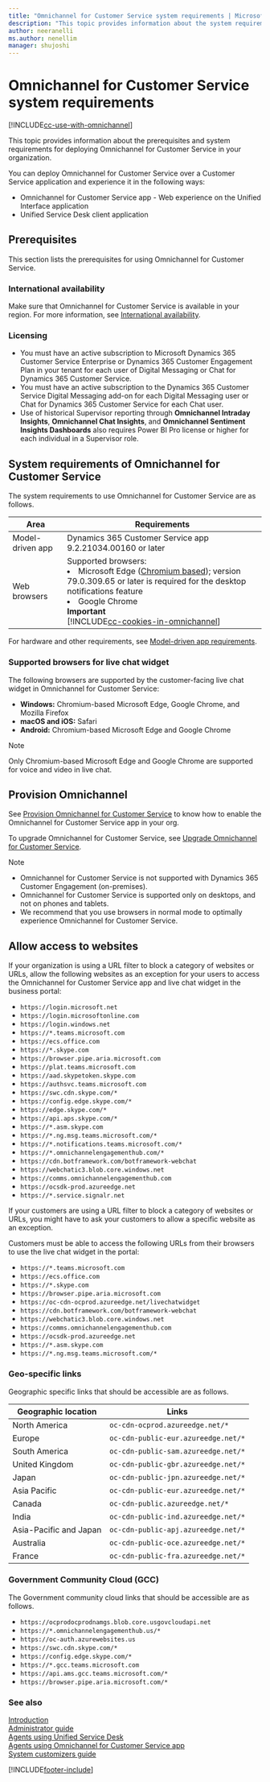 ```yaml
---
title: "Omnichannel for Customer Service system requirements | MicrosoftDocs"
description: "This topic provides information about the system requirements of Omnichannel for Customer Service."
author: neeranelli
ms.author: nenellim
manager: shujoshi
---
```


# Omnichannel for Customer Service system requirements

[!INCLUDE[cc-use-with-omnichannel](../includes/cc-use-with-omnichannel.md)]

This topic provides information about the prerequisites and system requirements for deploying Omnichannel for Customer Service in your organization.

You can deploy Omnichannel for Customer Service over a Customer Service application and experience it in the following ways:

- Omnichannel for Customer Service app - Web experience on the Unified Interface application
- Unified Service Desk client application

## Prerequisites

This section lists the prerequisites for using Omnichannel for Customer Service.

### International availability

Make sure that Omnichannel for Customer Service is available in your region. For more information, see [International availability](international-availability.md).

### Licensing

- You must have an active subscription to Microsoft Dynamics 365 Customer Service Enterprise or Dynamics 365 Customer Engagement Plan in your tenant for each user of Digital Messaging or Chat for Dynamics 365 Customer Service.
- You must have an active subscription to the Dynamics 365 Customer Service Digital Messaging add-on for each Digital Messaging user or Chat for Dynamics 365 Customer Service for each Chat user.
- Use of historical Supervisor reporting through **Omnichannel Intraday Insights**, **Omnichannel Chat Insights**, and **Omnichannel Sentiment Insights Dashboards** also requires Power BI Pro license or higher for each individual in a Supervisor role.

## System requirements of Omnichannel for Customer Service

The system requirements to use Omnichannel for Customer Service are as follows.

| Area | Requirements |
|----------|----------|
| Model-driven app | Dynamics 365 Customer Service app 9.2.21034.00160 or later  |
| Web browsers | Supported browsers:<li> Microsoft Edge ([Chromium based](https://support.microsoft.com/help/4501095/download-the-new-microsoft-edge-based-on-chromium)); version 79.0.309.65 or later is required for the desktop notifications feature </li> <li> Google Chrome </li> **Important**<br> [!INCLUDE[cc-cookies-in-omnichannel](../includes/cc-cookies-in-omnichannel.md)] |

For hardware and other requirements, see [Model-driven app requirements](/power-platform/admin/online-requirements).

### Supported browsers for live chat widget<a name="browsers-for-chat"></a>

The following browsers are supported by the customer-facing live chat widget in Omnichannel for Customer Service:

- **Windows:** Chromium-based Microsoft Edge, Google Chrome, and Mozilla Firefox
- **macOS and iOS:** Safari
- **Android:** Chromium-based Microsoft Edge and Google Chrome

> [!NOTE]
>
> Only Chromium-based Microsoft Edge and Google Chrome are supported for voice and video in live chat.

## Provision Omnichannel

See [Provision Omnichannel for Customer Service](omnichannel-provision-license.md) to know how to enable the Omnichannel for Customer Service app in your org.

To upgrade Omnichannel for Customer Service, see [Upgrade Omnichannel for Customer Service](upgrade-omnichannel.md).

> [!NOTE]
>
> - Omnichannel for Customer Service is not supported with Dynamics 365 Customer Engagement (on-premises).
> - Omnichannel for Customer Service is supported only on desktops, and not on phones and tablets.
> - We recommend that you use browsers in normal mode to optimally experience Omnichannel for Customer Service.

## Allow access to websites

If your organization is using a URL filter to block a category of websites or URLs, allow the following websites as an exception for your users to access the Omnichannel for Customer Service app and live chat widget in the business portal:

- `https://login.microsoft.net`
- `https://login.microsoftonline.com`
- `https://login.windows.net`
- `https://*.teams.microsoft.com`
- `https://ecs.office.com`
- `https://*.skype.com`
- `https://browser.pipe.aria.microsoft.com`
- `https://plat.teams.microsoft.com`
- `https://aad.skypetoken.skype.com`
- `https://authsvc.teams.microsoft.com`
- `https://swc.cdn.skype.com/*`
- `https://config.edge.skype.com/*`
- `https://edge.skype.com/* `
- `https://api.aps.skype.com/*`
- `https://*.asm.skype.com`
- `https://*.ng.msg.teams.microsoft.com/* `
- `https://*.notifications.teams.microsoft.com/*`
- `https://*.omnichannelengagementhub.com/*`
- `https://cdn.botframework.com/botframework-webchat`
- `https://webchatic3.blob.core.windows.net`
- `https://comms.omnichannelengagementhub.com`
- `https://ocsdk-prod.azureedge.net`
- `https://*.service.signalr.net`

If your customers are using a URL filter to block a category of websites or URLs, you might have to ask your customers to allow a specific website as an exception.

Customers must be able to access the following URLs from their browsers to use the live chat widget in the portal:

- `https://*.teams.microsoft.com`
- `https://ecs.office.com`
- `https://*.skype.com`
- `https://browser.pipe.aria.microsoft.com`
- `https://oc-cdn-ocprod.azureedge.net/livechatwidget`
- `https://cdn.botframework.com/botframework-webchat`
- `https://webchatic3.blob.core.windows.net`
- `https://comms.omnichannelengagementhub.com`
- `https://ocsdk-prod.azureedge.net`
- `https://*.asm.skype.com`
- `https://*.ng.msg.teams.microsoft.com/*`

### Geo-specific links

Geographic specific links that should be accessible are as follows.

| Geographic location | Links |
|-------------------------------|----------------------------------|
| North America | `oc-cdn-ocprod.azureedge.net/*`|
| Europe | `oc-cdn-public-eur.azureedge.net/*`|
| South America | `oc-cdn-public-sam.azureedge.net/*`|
| United Kingdom | `oc-cdn-public-gbr.azureedge.net/*`|
| Japan | `oc-cdn-public-jpn.azureedge.net/*`|
| Asia Pacific | `oc-cdn-public-eur.azureedge.net/*`|
| Canada | `oc-cdn-public.azureedge.net/*`|
| India | `oc-cdn-public-ind.azureedge.net/*`|
| Asia-Pacific and Japan | `oc-cdn-public-apj.azureedge.net/*`|
| Australia | `oc-cdn-public-oce.azureedge.net/*`|
| France | `oc-cdn-public-fra.azureedge.net/*`|

### Government Community Cloud (GCC)

The Government community cloud links that should be accessible are as follows.

- `https://ocprodocprodnamgs.blob.core.usgovcloudapi.net`
- `https://*.omnichannelengagementhub.us/*`
- `https://oc-auth.azurewebsites.us`
- `https://swc.cdn.skype.com/*`
- `https://config.edge.skype.com/*`
- `https://*.gcc.teams.microsoft.com`
- `https://api.ams.gcc.teams.microsoft.com/*`
- `https://browser.pipe.aria.microsoft.com/*`

### See also

[Introduction](introduction-omnichannel.md)  
[Administrator guide](omnichannel-administrator.md)  
[Agents using Unified Service Desk](../unified-service-desk/oc-usd/omnichannel-agent.md)  
[Agents using Omnichannel for Customer Service app](omnichannel-customer-service-app-agent.md)  
[System customizers guide](omnichannel-customizer.md)  


[!INCLUDE[footer-include](../includes/footer-banner.md)]
